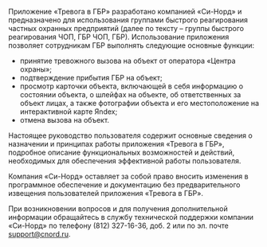 Приложение «Тревога в ГБР» разработано компанией «Си-Норд» и предназначено для использования группами быстрого реагирования частных охранных предприятий (далее по тексту – группы быстрого реагирования ЧОП, ГБР ЧОП, ГБР).
Использование приложения позволяет сотрудникам ГБР выполнять следующие основные функции:
* принятие тревожного вызова на объект от оператора «Центра охраны»;
* подтверждение прибытия ГБР на объект;
* просмотр карточки объекта, включающей в себя информацию о состоянии объекта, о шлейфах на объекте, об ответственных за объект лицах, а также фотографии объекта и его местоположение на интерактивной карте Яndex;
* отмена вызова на объект.

Настоящее руководство пользователя содержит основные сведения о назначении и принципах работы приложения «Тревога в ГБР», подробное описание функциональных возможностей и действий, необходимых для обеспечения эффективной работы пользователя.

Компания «Си-Норд» оставляет за собой право вносить изменения в программное обеспечение и документацию без предварительного извещения пользователей приложения «Тревога в ГБР». 

При возникновении вопросов и для получения дополнительной информации обращайтесь в службу технической поддержки компании «Си-Норд» по телефону (812) 327-16-36, доб. 2 или по эл. почте support@cnord.ru.
